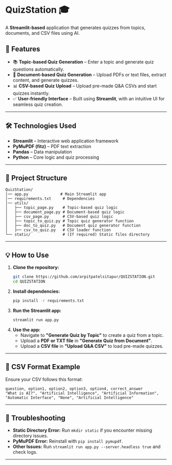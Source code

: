 # **QuizStation 🎓**  
A **Streamlit-based** application that generates quizzes from topics, documents, and CSV files using AI.  

## **🚀 Features**  
- 📚 **Topic-based Quiz Generation** – Enter a topic and generate quiz questions automatically.  
- 📄 **Document-based Quiz Generation** – Upload PDFs or text files, extract content, and generate quizzes.  
- 📊 **CSV-based Quiz Upload** – Upload pre-made Q&A CSVs and start quizzes instantly.  
- ✅ **User-friendly Interface** – Built using **Streamlit**, with an intuitive UI for seamless quiz creation.  

---

## **🛠️ Technologies Used**  
- **Streamlit** – Interactive web application framework  
- **PyMuPDF (fitz)** – PDF text extraction  
- **Pandas** – Data manipulation  
- **Python** – Core logic and quiz processing    

---

## **📂 Project Structure**  
```
QuizStation/
│── app.py              # Main Streamlit app
│── requirements.txt     # Dependencies
│── utils/
│   ├── topic_page.py    # Topic-based quiz logic
│   ├── document_page.py # Document-based quiz logic
│   ├── csv_page.py      # CSV-based quiz logic
│   ├── topic_to_quiz.py # Topic quiz generator function
│   ├── doc_to_quiz.py   # Document quiz generator function
│   ├── csv_to_quiz.py   # CSV loader function
└── static/              # (If required) Static files directory
```

---

## **💡 How to Use**  
1. **Clone the repository:**  
   ```bash
   git clone https://github.com/arpitpatelsitapur/QUIZSTATION.git
   cd QUIZSTATION
   ```
2. **Install dependencies:**  
   ```bash
   pip install -r requirements.txt
   ```
3. **Run the Streamlit app:**  
   ```bash
   streamlit run app.py
   ```
4. **Use the app:**  
   - Navigate to **"Generate Quiz by Topic"** to create a quiz from a topic.  
   - Upload a **PDF or TXT file** in **"Generate Quiz from Document"**.  
   - Upload a **CSV file** in **"Upload Q&A CSV"** to load pre-made quizzes.  

---

## **📌 CSV Format Example**  
Ensure your CSV follows this format:  
```csv
question, option1, option2, option3, option4, correct_answer
"What is AI?", "Artificial Intelligence", "Artificial Information", "Automatic Interface", "None", "Artificial Intelligence"
```

---

## **🐞 Troubleshooting**  
- **Static Directory Error:** Run `mkdir static` if you encounter missing directory issues.  
- **PyMuPDF Error:** Reinstall with `pip install pymupdf`.  
- **Other Issues:** Run `streamlit run app.py --server.headless true` and check logs.  

---
  
